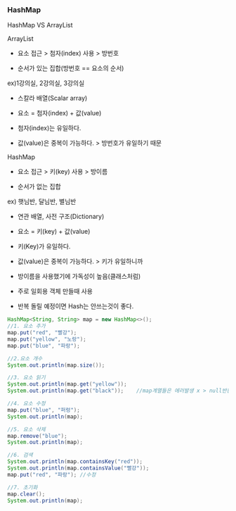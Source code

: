 ### HashMap

HashMap VS ArrayList

ArrayList

- 요소 접근 > 첨자(index) 사용 > 방번호

- 순서가 있는 집합(방번호 == 요소의 순서)

ex)1강의실, 2강의실, 3강의실

- 스칼라 배열(Scalar array)

- 요소 = 첨자(index) + 값(value)

- 첨자(index)는 유일하다.

- 값(value)은 중복이 가능하다. > 방번호가 유일하기 때문

HashMap

- 요소 접근 > 키(key) 사용 > 방이름

- 순서가 없는 집합

ex) 햇님반, 달님반, 별님반

- 연관 배열, 사전 구조(Dictionary)

- 요소 = 키(key) + 값(value)

- 키(Key)가 유일하다.

- 값(value)은 중복이 가능하다. > 키가 유일하니까

- 방이름을 사용했기에 가독성이 높음(클래스처럼)

- 주로 일회용 객체 만들때 사용

- 반복 돌릴 예정이면 Hash는 안쓰는것이 좋다.

```java
HashMap<String, String> map = new HashMap<>();
//1. 요소 추가
map.put("red", "빨강");
map.put("yellow", "노랑");
map.put("blue", "파랑");

//2.요소 개수
System.out.println(map.size());

//3. 요소 읽기
System.out.println(map.get("yellow"));
System.out.println(map.get("black"));    //map계열들은 에러발생 x > null반환

//4. 요소 수정
map.put("blue", "퍼렁");
System.out.println(map);

//5. 요소 삭제
map.remove("blue");
System.out.println(map);

//6. 검색
System.out.println(map.containsKey("red"));
System.out.println(map.containsValue("빨강"));
map.put("red", "파랑"); //수정

//7. 초기화
map.clear();
System.out.println(map);
```
